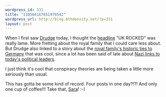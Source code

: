 ```yaml
--- 
wordpress_id: 331
title: "110564167651970542"
wordpress_url: http://blog.6thdensity.net/?p=331
layout: post
---
```

When I first saw <a href="http://drudgereport.com">Drudge</a> today, I thought the <a href="http://news.bbc.co.uk/2/hi/uk_news/4170083.stm">headline</a> "UK ROCKED" was really lame.  More fretting about the royal family that I could care less about.  But Drudge also linked to a story about the <a href="http://www.thisislondon.com/news/articles/15924727?source=Evening%20Standard">royal family's historic ties to Germany</a> that was cool, since a lot has been said of late about  <a href="http://www.guardian.co.uk/usa/story/0,12271,1312540,00.html">Nazi links to today's political leaders</a>.

I just think it's cool that conspiracy theories are being taken a little more seriously than usual.

This has gotta be some kind of record.  Four posts in one day?!?!  And only one cup of coffee!!!  Take that, <a href="http://www.somewhatsilent.com">Sara</a>!  :-)
